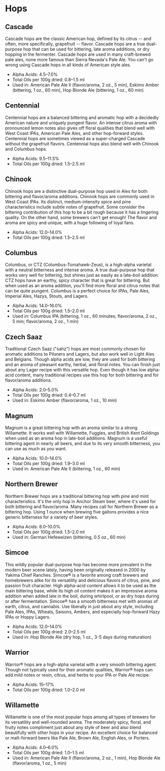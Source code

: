 # Hops

## Cascade

Cascade hops are the classic American hop, defined by its citrus -- and often, more specifically, grapefruit -- flavor. Cascade hops are a true dual-purpose hop that can be used for bittering, late aroma additions, or dry hopping in the fermenter. Cascade hops are used in many craft-brewed pale ales, none more famous than Sierra Nevada's Pale Ale. You can't go wrong using Cascade hops in all kinds of American style ales.

* Alpha Acids: 4.5–7.0%
* Total Oils per 100g dried: 0.8–1.5 ml
* Used in: American Pale Ale II (flavor/aroma, 2 oz., 5 min), Eskimo Amber (bittering, 1 oz., 60 min), Hop Blonde Ale (bittering, 1 oz., 60 min)

## Centennial

Centennial hops are a balanced bittering and aromatic hop with a decidedly American nature and uniquely pungent flavor. An intense citrus aroma with pronounced lemon notes also gives off floral qualities that blend well with West Coast IPAs, American Pale Ales, and other hop-forward styles. Centennial hops are sometimes viewed as a super-charged Cascade without the grapefruit flavors. Centennial hops also blend well with Chinook and Columbus hops.

* Alpha Acids: 9.5–11.5%
* Total Oils per 100g dried: 1.5–2.5 ml

## Chinook

Chinook hops are a distinctive dual-purpose hop used in Ales for both bittering and flavor/aroma additions. Chinook hops are commonly used in West Coast IPAs. Its distinct, medium-intensity spice and pine characteristics include subtle notes of grapefruit. Some consider the bittering contribution of this hop to be a bit rough because it has a lingering quality. On the other hand, some brewers can't get enough! The flavor and aroma are spicy and unique, with a huge following of loyal fans.

* Alpha Acids: 12.0–14.0%
* Total Oils per 100g dried: 1.5–2.5 ml

## Columbus

Columbus, or CTZ (Columbus-Tomahawk-Zeus), is a high-alpha varietal with a neutral bitterness and intense aroma. A true dual-purpose hop that works very well for bittering, but shines just as easily as a late-boil addition. CTZ hops have an earthy, spicy character that is great for bittering. But when used as an aroma addition, you'll find more floral and citrus notes that can be quite pungent. Columbus is a perfect choice for IPAs, Pale Ales, Imperial Ales, Hazys, Stouts, and Lagers.

* Alpha Acids: 14.0–16.0%
* Total Oils per 100g dried: 1.5–2.0 ml
* Used in: Columbus IPA (bittering, 1 oz., 60 minutes; flavor/aroma, 2 oz., 5 min; flavor/aroma, 2 oz., 1 min)

## Czech Saaz

Traditional Czech Saaz ("sahz") hops are most commonly chosen for aromatic additions to Pilsners and Lagers, but also work well in Light Ales and Belgians. Though alpha acids are low, they are used for both bittering and an aroma of pleasant earthy, herbal, and floral notes. You can finish just about any Lager recipe with this versatile hop. Even though it has low alpha-acid content, many traditional recipes use this hop for both bittering and for flavor/aroma additions.

* Alpha Acids: 2.0–5.0%
* Total Oils per 100g dried: 0.4–0.7 ml
* Used in: Eskimo Amber (flavor/aroma, 1 oz., 10 min)

## Magnum

Magnum is a great bittering hop with an aroma similar to a strong Willamette. It works well with Willamette, Fuggles, and British Kent Goldings when used as an aroma hop in late-boil additions. Magnum is a useful bittering agent in nearly all beers, and due to its very smooth bitterness, you can use as much as you want.

* Alpha Acids: 10.0–14.0%
* Total Oils per 100g dried: 1.9–3.0 ml
* Used in: American Pale Ale II (bittering, 1 oz., 60 min) 

## Northern Brewer

Northern Brewer hops are a traditional bittering hop with pine and mint characteristics. It's the only hop in Anchor Steam beer, where it's used for both bittering and flavor/aroma. Many recipes call for Northern Brewer as a bittering hop. Using 1 ounce when brewing five gallons provides a nice generic bitterness for a variety of beer styles. 

* Alpha Acids: 8.0–10.0%
* Total Oils per 100g dried: 1.5–2.0 ml
* Used in: German Hefeweizen (bittering, 0.5 oz., 60 min)

## Simcoe

This wildly popular dual-purpose hop has become more prevalent in the modern beer scene lately, having been originally released in 2000 by Yakima Chief Ranches. Simcoe® is a favorite among craft brewers and homebrewers alike for its versatility and delicious flavors of citrus, pine, and passion fruit character. High alpha-acid content allows it to be used as the main bittering base, while its high oil content makes it an impressive aroma addition when added late in the boil, during whirlpool, or as dry hops during or after fermentation. Simcoe® has a smooth bitterness met with aromas of earth, citrus, and cannabis. Use liberally in just about any style, including Pale Ales, IPAs, Wheats, Saisons, Ambers, and especially hop-forward Hazy IPAs or Hoppy Lagers.

* Alpha Acids: 12.0–14.0%
* Total Oils per 100g dried: 2.0–2.5 ml
* Used in: Hop Blonde Ale (dry hop, 1 oz., 3-5 days during maturation) 

## Warrior

Warrior® hops are a high-alpha varietal with a very smooth bittering agent. Though not typically used for their aromatic qualities, Warrior® hops can add mild notes or resin, citrus, and herbs to your IPA or Pale Ale recipe.
 
* Alpha Acids: 15–17%
* Total Oils per 100g dried: 1.0–2.0 ml

## Willamette

Willamette is one of the most popular hops among all types of brewers for its versatility and well-rounded aroma. The moderately spicy, floral, and fruity notes compliment just about any style of beer and also blend beautifully with other hops in your recipe. An excellent choice for balanced or malt-forward beers like Pale Ale, Brown Ale, English Ales, or Porters.

* Alpha Acids: 4.0–6.0%
* Total Oils per 100g dried: 1.0–1.5 ml
* Used in: American Pale Ale II (flavor/aroma, 2 oz., 1 min), Hop Blonde Ale (flavor/aroma, 1 oz., 5 min)